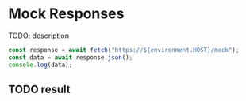 # Mock Responses

TODO: description

```js
const response = await fetch("https://${environment.HOST}/mock");
const data = await response.json();
console.log(data);
```

## TODO result
